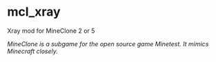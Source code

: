 # mcl_xray
Xray mod for MineClone 2 or 5

*MineClone is a subgame for the open source game Minetest. It mimics Minecraft closely.*
